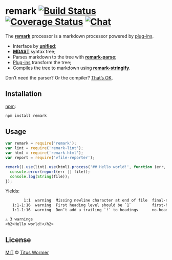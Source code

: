 # remark [![Build Status][build-badge]][build-status] [![Coverage Status][coverage-badge]][coverage-status] [![Chat][chat-badge]][chat]

The [**remark**][remark] processor is a markdown processor powered by
[plug-ins][plugins].

*   Interface by [**unified**][unified];
*   [**MDAST**][mdast] syntax tree;
*   Parses markdown to the tree with [**remark-parse**][parse];
*   [Plug-ins][plugins] transform the tree;
*   Compiles the tree to markdown using [**remark-stringify**][stringify].

Don’t need the parser?  Or the compiler?  [That’s OK][unified-usage].

## Installation

[npm][]:

```bash
npm install remark
```

## Usage

```js
var remark = require('remark');
var lint = require('remark-lint');
var html = require('remark-html');
var report = require('vfile-reporter');

remark().use(lint).use(html).process('## Hello world!', function (err, file) {
  console.error(report(err || file));
  console.log(String(file));
});
```

Yields:

```txt
        1:1  warning  Missing newline character at end of file  final-newline
   1:1-1:16  warning  First heading level should be `1`         first-heading-level
   1:1-1:16  warning  Don’t add a trailing `!` to headings      no-heading-punctuation

⚠ 3 warnings
<h2>Hello world!</h2>
```

## License

[MIT][license] © [Titus Wormer][author]

<!-- Definitions -->

[build-badge]: https://img.shields.io/travis/wooorm/remark.svg

[build-status]: https://travis-ci.org/wooorm/remark

[coverage-badge]: https://img.shields.io/codecov/c/github/wooorm/remark.svg

[coverage-status]: https://codecov.io/github/wooorm/remark

[chat-badge]: https://img.shields.io/gitter/room/wooorm/remark.svg

[chat]: https://gitter.im/wooorm/remark

[license]: https://github.com/wooorm/remark/blob/master/LICENSE

[author]: http://wooorm.com

[npm]: https://docs.npmjs.com/cli/install

[remark]: https://github.com/wooorm/remark

[unified]: https://github.com/wooorm/unified

[mdast]: https://github.com/wooorm/mdast

[parse]: https://github.com/wooorm/remark/blob/master/packages/remark-parse

[stringify]: https://github.com/wooorm/remark/blob/master/packages/remark-stringify

[plugins]: https://github.com/wooorm/remark/blob/master/doc/plugins.md

[unified-usage]: https://github.com/wooorm/unified#usage

